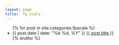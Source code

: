 ```yaml
---
layout: page
title:  fp_scala
---
```

<ul class="post-list">
	{% for post in site.categories.fpscala %}
	<li>
		<span>{{ post.date | date: "%b %d, %Y" }}</span>
		<a href="{{ post.url | prepend: site.baseurl }}">{{ post.title }}</a>
	</li>
	{% endfor %}
</ul>
